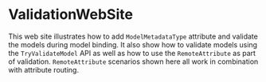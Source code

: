 ValidationWebSite
===

This web site illustrates how to add `ModelMetadataType` attribute and validate the models during model binding. 
It also show how to validate models using the `TryValidateModel` API as well as how to use the `RemoteAttribute` as
part of validation. `RemoteAttribute` scenarios shown here all work in combination with attribute routing.
